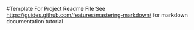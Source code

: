 #Template For Project Readme File
See https://guides.github.com/features/mastering-markdown/ for markdown documentation tutorial

